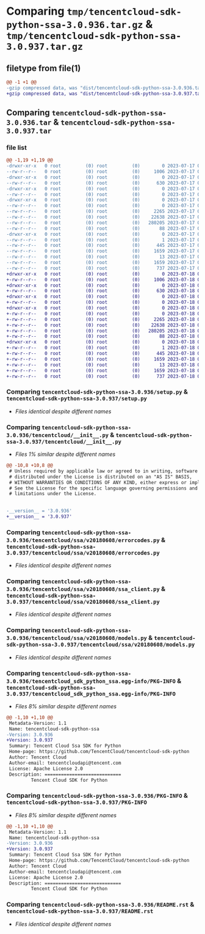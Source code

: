 # Comparing `tmp/tencentcloud-sdk-python-ssa-3.0.936.tar.gz` & `tmp/tencentcloud-sdk-python-ssa-3.0.937.tar.gz`

## filetype from file(1)

```diff
@@ -1 +1 @@
-gzip compressed data, was "dist/tencentcloud-sdk-python-ssa-3.0.936.tar", last modified: Mon Jul 17 00:34:22 2023, max compression
+gzip compressed data, was "dist/tencentcloud-sdk-python-ssa-3.0.937.tar", last modified: Tue Jul 18 00:30:15 2023, max compression
```

## Comparing `tencentcloud-sdk-python-ssa-3.0.936.tar` & `tencentcloud-sdk-python-ssa-3.0.937.tar`

### file list

```diff
@@ -1,19 +1,19 @@
-drwxr-xr-x   0 root         (0) root         (0)        0 2023-07-17 00:34:22.000000 tencentcloud-sdk-python-ssa-3.0.936/
--rw-r--r--   0 root         (0) root         (0)     1006 2023-07-17 00:34:22.000000 tencentcloud-sdk-python-ssa-3.0.936/setup.py
-drwxr-xr-x   0 root         (0) root         (0)        0 2023-07-17 00:34:22.000000 tencentcloud-sdk-python-ssa-3.0.936/tencentcloud/
--rw-r--r--   0 root         (0) root         (0)      630 2023-07-17 00:34:22.000000 tencentcloud-sdk-python-ssa-3.0.936/tencentcloud/__init__.py
-drwxr-xr-x   0 root         (0) root         (0)        0 2023-07-17 00:34:22.000000 tencentcloud-sdk-python-ssa-3.0.936/tencentcloud/ssa/
--rw-r--r--   0 root         (0) root         (0)        0 2023-07-17 00:34:22.000000 tencentcloud-sdk-python-ssa-3.0.936/tencentcloud/ssa/__init__.py
-drwxr-xr-x   0 root         (0) root         (0)        0 2023-07-17 00:34:22.000000 tencentcloud-sdk-python-ssa-3.0.936/tencentcloud/ssa/v20180608/
--rw-r--r--   0 root         (0) root         (0)        0 2023-07-17 00:34:22.000000 tencentcloud-sdk-python-ssa-3.0.936/tencentcloud/ssa/v20180608/__init__.py
--rw-r--r--   0 root         (0) root         (0)     2265 2023-07-17 00:34:22.000000 tencentcloud-sdk-python-ssa-3.0.936/tencentcloud/ssa/v20180608/errorcodes.py
--rw-r--r--   0 root         (0) root         (0)    22638 2023-07-17 00:34:22.000000 tencentcloud-sdk-python-ssa-3.0.936/tencentcloud/ssa/v20180608/ssa_client.py
--rw-r--r--   0 root         (0) root         (0)   280205 2023-07-17 00:34:22.000000 tencentcloud-sdk-python-ssa-3.0.936/tencentcloud/ssa/v20180608/models.py
--rw-r--r--   0 root         (0) root         (0)       88 2023-07-17 00:34:22.000000 tencentcloud-sdk-python-ssa-3.0.936/setup.cfg
-drwxr-xr-x   0 root         (0) root         (0)        0 2023-07-17 00:34:22.000000 tencentcloud-sdk-python-ssa-3.0.936/tencentcloud_sdk_python_ssa.egg-info/
--rw-r--r--   0 root         (0) root         (0)        1 2023-07-17 00:34:22.000000 tencentcloud-sdk-python-ssa-3.0.936/tencentcloud_sdk_python_ssa.egg-info/dependency_links.txt
--rw-r--r--   0 root         (0) root         (0)      445 2023-07-17 00:34:22.000000 tencentcloud-sdk-python-ssa-3.0.936/tencentcloud_sdk_python_ssa.egg-info/SOURCES.txt
--rw-r--r--   0 root         (0) root         (0)     1659 2023-07-17 00:34:22.000000 tencentcloud-sdk-python-ssa-3.0.936/tencentcloud_sdk_python_ssa.egg-info/PKG-INFO
--rw-r--r--   0 root         (0) root         (0)       13 2023-07-17 00:34:22.000000 tencentcloud-sdk-python-ssa-3.0.936/tencentcloud_sdk_python_ssa.egg-info/top_level.txt
--rw-r--r--   0 root         (0) root         (0)     1659 2023-07-17 00:34:22.000000 tencentcloud-sdk-python-ssa-3.0.936/PKG-INFO
--rw-r--r--   0 root         (0) root         (0)      737 2023-07-17 00:34:22.000000 tencentcloud-sdk-python-ssa-3.0.936/README.rst
+drwxr-xr-x   0 root         (0) root         (0)        0 2023-07-18 00:30:15.000000 tencentcloud-sdk-python-ssa-3.0.937/
+-rw-r--r--   0 root         (0) root         (0)     1006 2023-07-18 00:30:15.000000 tencentcloud-sdk-python-ssa-3.0.937/setup.py
+drwxr-xr-x   0 root         (0) root         (0)        0 2023-07-18 00:30:15.000000 tencentcloud-sdk-python-ssa-3.0.937/tencentcloud/
+-rw-r--r--   0 root         (0) root         (0)      630 2023-07-18 00:30:15.000000 tencentcloud-sdk-python-ssa-3.0.937/tencentcloud/__init__.py
+drwxr-xr-x   0 root         (0) root         (0)        0 2023-07-18 00:30:15.000000 tencentcloud-sdk-python-ssa-3.0.937/tencentcloud/ssa/
+-rw-r--r--   0 root         (0) root         (0)        0 2023-07-18 00:30:15.000000 tencentcloud-sdk-python-ssa-3.0.937/tencentcloud/ssa/__init__.py
+drwxr-xr-x   0 root         (0) root         (0)        0 2023-07-18 00:30:15.000000 tencentcloud-sdk-python-ssa-3.0.937/tencentcloud/ssa/v20180608/
+-rw-r--r--   0 root         (0) root         (0)        0 2023-07-18 00:30:15.000000 tencentcloud-sdk-python-ssa-3.0.937/tencentcloud/ssa/v20180608/__init__.py
+-rw-r--r--   0 root         (0) root         (0)     2265 2023-07-18 00:30:15.000000 tencentcloud-sdk-python-ssa-3.0.937/tencentcloud/ssa/v20180608/errorcodes.py
+-rw-r--r--   0 root         (0) root         (0)    22638 2023-07-18 00:30:15.000000 tencentcloud-sdk-python-ssa-3.0.937/tencentcloud/ssa/v20180608/ssa_client.py
+-rw-r--r--   0 root         (0) root         (0)   280205 2023-07-18 00:30:15.000000 tencentcloud-sdk-python-ssa-3.0.937/tencentcloud/ssa/v20180608/models.py
+-rw-r--r--   0 root         (0) root         (0)       88 2023-07-18 00:30:15.000000 tencentcloud-sdk-python-ssa-3.0.937/setup.cfg
+drwxr-xr-x   0 root         (0) root         (0)        0 2023-07-18 00:30:15.000000 tencentcloud-sdk-python-ssa-3.0.937/tencentcloud_sdk_python_ssa.egg-info/
+-rw-r--r--   0 root         (0) root         (0)        1 2023-07-18 00:30:15.000000 tencentcloud-sdk-python-ssa-3.0.937/tencentcloud_sdk_python_ssa.egg-info/dependency_links.txt
+-rw-r--r--   0 root         (0) root         (0)      445 2023-07-18 00:30:15.000000 tencentcloud-sdk-python-ssa-3.0.937/tencentcloud_sdk_python_ssa.egg-info/SOURCES.txt
+-rw-r--r--   0 root         (0) root         (0)     1659 2023-07-18 00:30:15.000000 tencentcloud-sdk-python-ssa-3.0.937/tencentcloud_sdk_python_ssa.egg-info/PKG-INFO
+-rw-r--r--   0 root         (0) root         (0)       13 2023-07-18 00:30:15.000000 tencentcloud-sdk-python-ssa-3.0.937/tencentcloud_sdk_python_ssa.egg-info/top_level.txt
+-rw-r--r--   0 root         (0) root         (0)     1659 2023-07-18 00:30:15.000000 tencentcloud-sdk-python-ssa-3.0.937/PKG-INFO
+-rw-r--r--   0 root         (0) root         (0)      737 2023-07-18 00:30:15.000000 tencentcloud-sdk-python-ssa-3.0.937/README.rst
```

### Comparing `tencentcloud-sdk-python-ssa-3.0.936/setup.py` & `tencentcloud-sdk-python-ssa-3.0.937/setup.py`

 * *Files identical despite different names*

### Comparing `tencentcloud-sdk-python-ssa-3.0.936/tencentcloud/__init__.py` & `tencentcloud-sdk-python-ssa-3.0.937/tencentcloud/__init__.py`

 * *Files 1% similar despite different names*

```diff
@@ -10,8 +10,8 @@
 # Unless required by applicable law or agreed to in writing, software
 # distributed under the License is distributed on an "AS IS" BASIS,
 # WITHOUT WARRANTIES OR CONDITIONS OF ANY KIND, either express or implied.
 # See the License for the specific language governing permissions and
 # limitations under the License.
 
 
-__version__ = '3.0.936'
+__version__ = '3.0.937'
```

### Comparing `tencentcloud-sdk-python-ssa-3.0.936/tencentcloud/ssa/v20180608/errorcodes.py` & `tencentcloud-sdk-python-ssa-3.0.937/tencentcloud/ssa/v20180608/errorcodes.py`

 * *Files identical despite different names*

### Comparing `tencentcloud-sdk-python-ssa-3.0.936/tencentcloud/ssa/v20180608/ssa_client.py` & `tencentcloud-sdk-python-ssa-3.0.937/tencentcloud/ssa/v20180608/ssa_client.py`

 * *Files identical despite different names*

### Comparing `tencentcloud-sdk-python-ssa-3.0.936/tencentcloud/ssa/v20180608/models.py` & `tencentcloud-sdk-python-ssa-3.0.937/tencentcloud/ssa/v20180608/models.py`

 * *Files identical despite different names*

### Comparing `tencentcloud-sdk-python-ssa-3.0.936/tencentcloud_sdk_python_ssa.egg-info/PKG-INFO` & `tencentcloud-sdk-python-ssa-3.0.937/tencentcloud_sdk_python_ssa.egg-info/PKG-INFO`

 * *Files 8% similar despite different names*

```diff
@@ -1,10 +1,10 @@
 Metadata-Version: 1.1
 Name: tencentcloud-sdk-python-ssa
-Version: 3.0.936
+Version: 3.0.937
 Summary: Tencent Cloud Ssa SDK for Python
 Home-page: https://github.com/TencentCloud/tencentcloud-sdk-python
 Author: Tencent Cloud
 Author-email: tencentcloudapi@tencent.com
 License: Apache License 2.0
 Description: ============================
         Tencent Cloud SDK for Python
```

### Comparing `tencentcloud-sdk-python-ssa-3.0.936/PKG-INFO` & `tencentcloud-sdk-python-ssa-3.0.937/PKG-INFO`

 * *Files 8% similar despite different names*

```diff
@@ -1,10 +1,10 @@
 Metadata-Version: 1.1
 Name: tencentcloud-sdk-python-ssa
-Version: 3.0.936
+Version: 3.0.937
 Summary: Tencent Cloud Ssa SDK for Python
 Home-page: https://github.com/TencentCloud/tencentcloud-sdk-python
 Author: Tencent Cloud
 Author-email: tencentcloudapi@tencent.com
 License: Apache License 2.0
 Description: ============================
         Tencent Cloud SDK for Python
```

### Comparing `tencentcloud-sdk-python-ssa-3.0.936/README.rst` & `tencentcloud-sdk-python-ssa-3.0.937/README.rst`

 * *Files identical despite different names*

